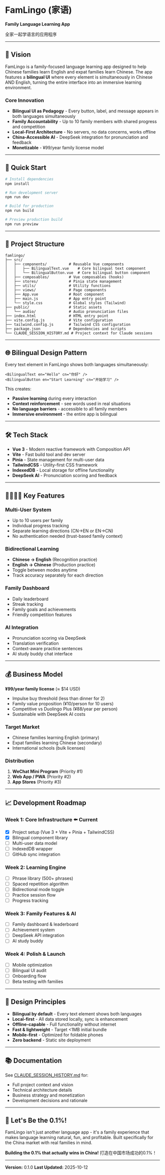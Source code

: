 # FamLingo (家语)

**Family Language Learning App**

全家一起学语言的应用程序

---

## 🎯 Vision

FamLingo is a family-focused language learning app designed to help Chinese families learn English and expat families learn Chinese. The app features a **bilingual UI** where every element is simultaneously in Chinese AND English, turning the entire interface into an immersive learning environment.

### Core Innovation
- **Bilingual UI as Pedagogy** - Every button, label, and message appears in both languages simultaneously
- **Family Accountability** - Up to 10 family members with shared progress and competition
- **Local-First Architecture** - No servers, no data concerns, works offline
- **China-Accessible AI** - DeepSeek integration for pronunciation and feedback
- **Monetizable** - ¥99/year family license model

---

## 🚀 Quick Start

```bash
# Install dependencies
npm install

# Run development server
npm run dev

# Build for production
npm run build

# Preview production build
npm run preview
```

---

## 📁 Project Structure

```
famlingo/
├── src/
│   ├── components/          # Reusable Vue components
│   │   ├── BilingualText.vue    # Core bilingual text component
│   │   └── BilingualButton.vue  # Core bilingual button component
│   ├── composables/         # Vue composables (hooks)
│   ├── stores/              # Pinia state management
│   ├── utils/               # Utility functions
│   ├── views/               # Page components
│   ├── App.vue              # Root component
│   ├── main.js              # App entry point
│   └── style.css            # Global styles (Tailwind)
├── public/                  # Static assets
│   └── audio/               # Audio pronunciation files
├── index.html               # HTML entry point
├── vite.config.js           # Vite configuration
├── tailwind.config.js       # Tailwind CSS configuration
├── package.json             # Dependencies and scripts
└── CLAUDE_SESSION_HISTORY.md # Project context for Claude sessions

```

---

## 🌐 Bilingual Design Pattern

Every text element in FamLingo shows both languages simultaneously:

```vue
<BilingualText en="Hello" cn="你好" />
<BilingualButton en="Start Learning" cn="开始学习" />
```

This creates:
- **Passive learning** during every interaction
- **Context reinforcement** - see words used in real situations
- **No language barriers** - accessible to all family members
- **Immersive environment** - the entire app is bilingual

---

## 🛠️ Tech Stack

- **Vue 3** - Modern reactive framework with Composition API
- **Vite** - Fast build tool and dev server
- **Pinia** - State management for multi-user data
- **TailwindCSS** - Utility-first CSS framework
- **IndexedDB** - Local storage for offline functionality
- **DeepSeek AI** - Pronunciation scoring and feedback

---

## 👨‍👩‍👧‍👦 Key Features

### Multi-User System
- Up to 10 users per family
- Individual progress tracking
- Separate learning directions (CN→EN or EN→CN)
- No authentication needed (trust-based family context)

### Bidirectional Learning
- **Chinese → English** (Recognition practice)
- **English → Chinese** (Production practice)
- Toggle between modes anytime
- Track accuracy separately for each direction

### Family Dashboard
- Daily leaderboard
- Streak tracking
- Family goals and achievements
- Friendly competition features

### AI Integration
- Pronunciation scoring via DeepSeek
- Translation verification
- Context-aware practice sentences
- AI study buddy chat interface

---

## 💰 Business Model

**¥99/year family license** (≈ $14 USD)

- Impulse buy threshold (less than dinner for 2)
- Family value proposition (¥10/person for 10 users)
- Competitive vs Duolingo Plus (¥88/year per person)
- Sustainable with DeepSeek AI costs

### Target Market
- Chinese families learning English (primary)
- Expat families learning Chinese (secondary)
- International schools (bulk licenses)

### Distribution
1. **WeChat Mini Program** (Priority #1)
2. **Web App / PWA** (Priority #2)
3. **App Stores** (Priority #3)

---

## 📈 Development Roadmap

### Week 1: Core Infrastructure ⬅️ Current
- [x] Project setup (Vue 3 + Vite + Pinia + TailwindCSS)
- [x] Bilingual component library
- [ ] Multi-user data model
- [ ] IndexedDB wrapper
- [ ] GitHub sync integration

### Week 2: Learning Engine
- [ ] Phrase library (500+ phrases)
- [ ] Spaced repetition algorithm
- [ ] Bidirectional mode toggle
- [ ] Practice session flow
- [ ] Progress tracking

### Week 3: Family Features & AI
- [ ] Family dashboard & leaderboard
- [ ] Achievement system
- [ ] DeepSeek API integration
- [ ] AI study buddy

### Week 4: Polish & Launch
- [ ] Mobile optimization
- [ ] Bilingual UI audit
- [ ] Onboarding flow
- [ ] Beta testing with families

---

## 🎨 Design Principles

- **Bilingual by default** - Every text element shows both languages
- **Local-first** - All data stored locally, sync is enhancement
- **Offline-capable** - Full functionality without internet
- **Fast & lightweight** - Target <1MB initial bundle
- **Mobile-first** - Optimized for foldable phones
- **Zero backend** - Static site deployment

---

## 📚 Documentation

See [CLAUDE_SESSION_HISTORY.md](./CLAUDE_SESSION_HISTORY.md) for:
- Full project context and vision
- Technical architecture details
- Business strategy and monetization
- Development decisions and rationale

---

## 🚀 Let's Be the 0.1%!

FamLingo isn't just another language app - it's a family experience that makes language learning natural, fun, and profitable. Built specifically for the China market with real families in mind.

**Building the 0.1% that actually wins in China!**
打造在中国市场成功的0.1%！

---

**Version:** 0.1.0
**Last Updated:** 2025-10-12
